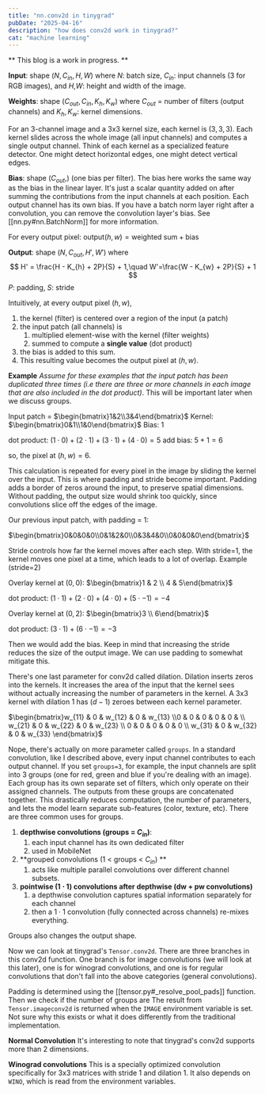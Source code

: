 ```yaml
---
title: "nn.conv2d in tinygrad"
pubDate: "2025-04-16"
description: "how does conv2d work in tinygrad?"
cat: "machine learning"
---
```


** This blog is a work in progress. **

**Input**: shape $(N, C_{in}, H, W)$ where $N$: batch size, $C_{in}$: input channels (3 for RGB images), and $H$,$W$: height and width of the image. 

**Weights**: shape $(C_{out}, C_{in}, K_h, K_w)$ where $C_{out}$ = number of filters (output channels) and $K_h, K_w$: kernel dimensions. 

For an 3-channel image and a 3x3 kernel size, each kernel is $(3,3,3)$. Each kernel slides across the whole image (all input channels) and computes a single output channel. Think of each kernel as a specialized feature detector. One might detect horizontal edges, one might detect vertical edges. 

**Bias**: shape $(C_{out},)$ (one bias per filter). The bias here works the same way as the bias in the linear layer. It's just a scalar quantity added on after summing the contributions from the input channels at each position. Each output channel has its own bias. If you have a batch norm layer right after a convolution, you can remove the convolution layer's bias. See [[nn.py#nn.BatchNorm]] for more information. 

For every output pixel: $\text{output}(h, w) = \text{weighted sum} + \text{bias}$

**Output**: shape $(N, C_{out}, H', W')$ where 
$$ 
H' = \frac{H - K_{h} + 2P}{S} + 1,\quad W'=\frac{W - K_{w} + 2P}{S} + 1
$$
$P$: padding, $S$: stride

Intuitively, at every output pixel $(h,w)$, 
1. the kernel (filter) is centered over a region of the input (a patch)
2. the input patch (all channels) is 
	1. multiplied element-wise with the kernel (filter weights)
	2. summed to compute a **single value** (dot product)
3. the bias is added to this sum. 
4. This resulting value becomes the output pixel at $(h,w)$. 

**Example**
*Assume for these examples that the input patch has been duplicated three times (i.e there are three or more channels in each image that are also included in the dot product)*.
This will be important later when we discuss groups. 

Input patch = $\begin{bmatrix}1&2\\3&4\end{bmatrix}$
Kernel: $\begin{bmatrix}0&1\\1&0\end{bmatrix}$
Bias: $1$

dot product: $(1 \cdot 0) + (2 \cdot 1) + (3 \cdot 1) + (4 \cdot 0) = 5$
add bias: $5+1=6$ 

so, the pixel at $(h,w) = 6$. 

This calculation is repeated for every pixel in the image by sliding the kernel over the input. This is where padding and stride become important. Padding adds a border of zeros around the input, to preserve spatial dimensions. Without padding, the output size would shrink too quickly, since convolutions slice off the edges of the image. 

Our previous input patch, with padding = 1: 

$\begin{bmatrix}0&0&0&0\\0&1&2&0\\0&3&4&0\\0&0&0&0\end{bmatrix}$

Stride controls how far the kernel moves after each step. With stride=1, the kernel moves one pixel at a time, which leads to a lot of overlap. Example (stride=2)

Overlay kernel at $(0,0)$:
$\begin{bmatrix}1 & 2 \\ 4 & 5\end{bmatrix}$

dot product: $(1\cdot1) + (2\cdot0) + (4\cdot0) + (5\cdot-1) = -4$

Overlay kernel at $(0,2)$:
$\begin{bmatrix}3 \\ 6\end{bmatrix}$

dot product: $(3\cdot1) + (6\cdot-1) = -3$

Then we would add the bias. Keep in mind that increasing the stride reduces the size of the output image. We can use padding to somewhat mitigate this.

There's one last parameter for conv2d called dilation. Dilation inserts zeros into the kernels. It increases the area of the input that the kernel sees without actually increasing the number of parameters in the kernel. A 3x3 kernel with dilation 1 has $(d-1)$ zeroes between each kernel parameter. 

$\begin{bmatrix}w_{11} & 0 & w_{12} & 0 & w_{13} \\0 & 0 & 0 & 0 & 0 &  \\ w_{21} & 0 & w_{22} & 0 & w_{23} \\ 0 & 0 & 0 & 0 & 0  \\ w_{31} & 0 & w_{32} & 0 & w_{33} \end{bmatrix}$


Nope, there's actually on more parameter called `groups`. In a standard convolution, like I described above, every input channel contributes to each output channel. If you set `groups=3`, for example, the input channels are split into 3 groups (one for red, green and blue if you're dealing with an image). Each group has its own separate set of filters, which only operate on their assigned channels. The outputs from these groups are concatenated together. This drastically reduces computation, the number of parameters, and lets the model learn separate sub-features (color, texture, etc). There are three common uses for groups.

1. **depthwise convolutions (groups = $C_{in}$)**:
	1. each input channel has its own dedicated filter
	2. used in MobileNet
2. **grouped convolutions (1 < groups < $C_{in}$) **
	1. acts like multiple parallel convolutions over different channel subsets.
3. **pointwise ($1\cdot{1}$) convolutions after depthwise (dw + pw convolutions)**
	1. a depthwise convolution captures spatial information separately for each channel
	2. then a $1\cdot{1}$ convolution (fully connected across channels) re-mixes everything.

Groups also changes the output shape. 

Now we can look at tinygrad's `Tensor.conv2d`. There are three branches in this conv2d function.  One branch is for image convolutions (we will look at this later), one is for winograd convolutions, and one is for regular convolutions that don't fall into the above categories (general convolutions). 

Padding is determined using the [[tensor.py#_resolve_pool_pads]] function. Then we check if the number of groups are 
The result from `Tensor.imageconv2d` is returned when the `IMAGE` environment variable is set. Not sure why this exists or what it does differently from the traditional implementation. 

**Normal Convolution**
It's interesting to note that tinygrad's conv2d supports more than 2 dimensions. 



**Winograd convolutions**
This is a specially optimized convolution specifically for 3x3 matrices with stride 1 and dilation 1. It also depends on `WINO`, which is read from the environment variables. 
